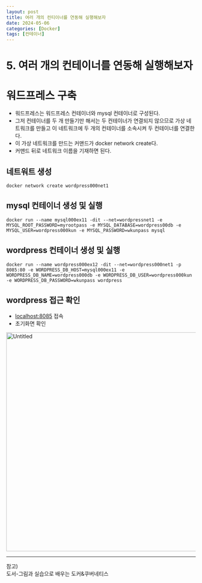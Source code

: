```yaml
---
layout: post
title: 여러 개의 컨티이너를 연동해 실행해보자
date: 2024-05-06
categories: [Docker]
tags: [컨테이너]
---
```

# 5. 여러 개의 컨테이너를 연동해 실행해보자

# 워드프레스 구축

- 워드프레스는 워드프레스 컨테이너와 mysql 컨테이너로 구성된다.
- 그저 컨테이너를 두 개 만들기만 해서는 두 컨테이너가 연결되지 않으므로 가상 네트워크를 만들고 이 네트워크에 두 개의 컨테이너를 소속시켜 두 컨테이너를 연결한다.
- 이 가상 네트워크를 만드는 커맨드가 docker network create다.
- 커맨드 뒤로 네트워크 이름을 기재하면 된다.

## 네트워트 생성

```docker
docker network create wordpress000net1
```

## mysql 컨테이너 생성 및 실행

```docker
docker run --name mysql000ex11 -dit --net=wordpressnet1 -e MYSQL_ROOT_PASSWORD=myrootpass -e MYSQL_DATABASE=wordpress00db -e MYSQL_USER=wordpress000kun -e MYSQL_PASSWORD=wkunpass mysql
```

## wordpress 컨테이너 생성 및 실행

```docker
docker run --name wordpress000ex12 -dit --net=wordpress000net1 -p 8085:80 -e WORDPRESS_DB_HOST=mysql000ex11 -e WORDPRESS_DB_NAME=wordpress000db -e WORDPRESS_DB_USER=wordpress000kun -e WORDPRESS_DB_PASSWORD=wkunpass wordpress
```

## wordpress 접근 확인

- [localhost:8085](http://localhost:8085) 접속
- 초기화면 확인

<img width="583" alt="Untitled" src="https://github.com/xotlr333/xotlr333.github.io/assets/81614820/f1a6f40d-723b-4483-9ae8-a5aa51b60bad">

---
참고)  
도서-그림과 실습으로 배우는 도커&쿠버네티스